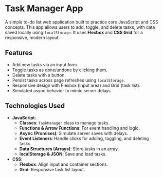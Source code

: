 # Task Manager App

A simple to-do list web application built to practice core JavaScript and CSS concepts. This app allows users to add, toggle, and delete tasks, with data saved locally using `localStorage`. It uses **Flexbox** and **CSS Grid** for a responsive, modern layout.

## Features
- Add new tasks via an input form.
- Toggle tasks as done/undone by clicking them.
- Delete tasks with a button.
- Persist tasks across page refreshes using `localStorage`.
- Responsive design with Flexbox (input area) and Grid (task list).
- Simulated async behavior to mimic server delays.

## Technologies Used
- **JavaScript**:
  - **Classes**: `TaskManager` class to manage tasks.
  - **Functions & Arrow Functions**: For event handling and logic.
  - **Async (Promises)**: Simulate server saves with delays.
  - **Event Listeners**: Handle clicks for adding, toggling, and deleting tasks.
  - **Data Structures (Arrays)**: Store tasks in an array.
  - **localStorage & JSON**: Save and load tasks.
- **CSS**:
  - **Flexbox**: Align input and container sections.
  - **Grid**: Responsive task list layout.


